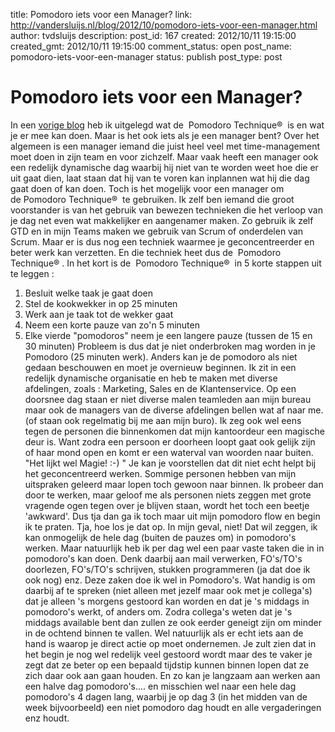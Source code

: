 title: Pomodoro iets voor een Manager?
link: http://vandersluijs.nl/blog/2012/10/pomodoro-iets-voor-een-manager.html
author: tvdsluijs
description: 
post_id: 167
created: 2012/10/11 19:15:00
created_gmt: 2012/10/11 19:15:00
comment_status: open
post_name: pomodoro-iets-voor-een-manager
status: publish
post_type: post

# Pomodoro iets voor een Manager?

In een [vorige blog](https://itheo.nl/2012/10/wat-is-pomodoro-en-wat-kan-ik-ermee/) heb ik uitgelegd wat de  Pomodoro Technique®  is en wat je er mee kan doen. Maar is het ook iets als je een manager bent? Over het algemeen is een manager iemand die juist heel veel met time-management moet doen in zijn team en voor zichzelf. Maar vaak heeft een manager ook een redelijk dynamische dag waarbij hij niet van te worden weet hoe die er uit gaat dien, laat staan dat hij van te voren kan inplannen wat hij die dag gaat doen of kan doen. Toch is het mogelijk voor een manager om de Pomodoro Technique®  te gebruiken. Ik zelf ben iemand die groot voorstander is van het gebruik van bewezen technieken die het verloop van je dag net even wat makkelijker en aangenamer maken. Zo gebruik ik zelf GTD en in mijn Teams maken we gebruik van Scrum of onderdelen van Scrum. Maar er is dus nog een techniek waarmee je geconcentreerder en beter werk kan verzetten. En die techniek heet dus de  Pomodoro Technique® . In het kort is de  Pomodoro Technique®  in 5 korte stappen uit te leggen : 

  1. Besluit welke taak je gaat doen
  2. Stel de kookwekker in op 25 minuten
  3. Werk aan je taak tot de wekker gaat
  4. Neem een korte pauze van zo'n 5 minuten
  5. Elke vierde "pomodoros" neem je een langere pauze (tussen de 15 en 30 minuten)
Probleem is dus dat je niet onderbroken mag worden in je Pomodoro (25 minuten werk). Anders kan je de pomodoro als niet gedaan beschouwen en moet je overnieuw beginnen. Ik zit in een redelijk dynamische organisatie en heb te maken met diverse afdelingen, zoals : Marketing, Sales en de Klantenservice. Op een doorsnee dag staan er niet diverse malen teamleden aan mijn bureau maar ook de managers van de diverse afdelingen bellen wat af naar me. (of staan ook regelmatig bij me aan mijn buro). Ik zeg ook wel eens tegen de personen die binnenkomen dat mijn kantoordeur een magische deur is. Want zodra een persoon er doorheen loopt gaat ook gelijk zijn of haar mond open en komt er een waterval van woorden naar buiten. "Het lijkt wel Magie! :-) " Je kan je voorstellen dat dit niet echt helpt bij het geconcentreerd werken. Sommige personen hebben van mijn uitspraken geleerd maar lopen toch gewoon naar binnen. Ik probeer dan door te werken, maar geloof me als personen niets zeggen met grote vragende ogen tegen over je blijven staan, wordt het toch een beetje 'awkward'. Dus tja dan ga ik toch maar uit mijn pomodoro flow en begin ik te praten. Tja, hoe los je dat op. In mijn geval, niet! Dat wil zeggen, ik kan onmogelijk de hele dag (buiten de pauzes om) in pomodoro's werken. Maar natuurlijk heb ik per dag wel een paar vaste taken die in in pomodoro's kan doen. Denk daarbij aan mail verwerken, FO's/TO's doorlezen, FO's/TO's schrijven, stukken programmeren (ja dat doe ik ook nog) enz. Deze zaken doe ik wel in Pomodoro's. Wat handig is om daarbij af te spreken (niet alleen met jezelf maar ook met je collega's) dat je alleen 's morgens gestoord kan worden en dat je 's middags in pomodoro's werkt, of anders om. Zodra collega's weten dat je 's middags available bent dan zullen ze ook eerder geneigt zijn om minder in de ochtend binnen te vallen. Wel natuurlijk als er echt iets aan de hand is waarop je direct actie op moet ondernemen. Je zult zien dat in het begin je nog wel redelijk veel gestoord wordt maar des te vaker je zegt dat ze beter op een bepaald tijdstip kunnen binnen lopen dat ze zich daar ook aan gaan houden. En zo kan je langzaam aan werken aan een halve dag pomodoro's.... en misschien wel naar een hele dag pomodoro's 4 dagen lang, waarbij je op dag 3 (in het midden van de week bijvoorbeeld) een niet pomodoro dag houdt en alle vergaderingen enz houdt.